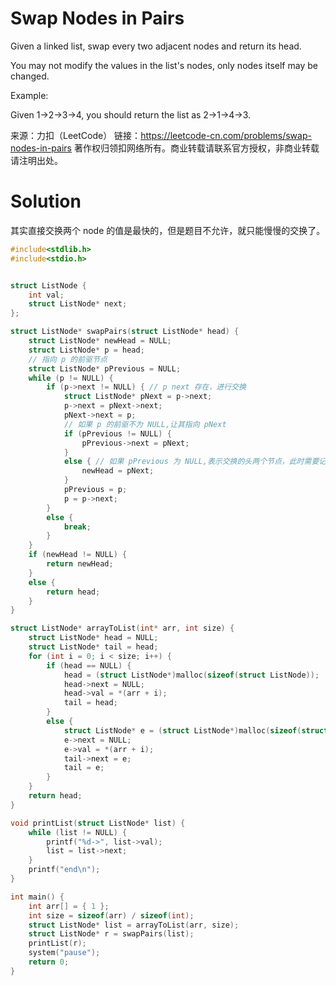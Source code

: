 # Swap Nodes in Pairs

Given a linked list, swap every two adjacent nodes and return its head.

You may not modify the values in the list's nodes, only nodes itself may be changed.

 

Example:

Given 1->2->3->4, you should return the list as 2->1->4->3.

来源：力扣（LeetCode）
链接：https://leetcode-cn.com/problems/swap-nodes-in-pairs
著作权归领扣网络所有。商业转载请联系官方授权，非商业转载请注明出处。



# Solution

其实直接交换两个 node 的值是最快的，但是题目不允许，就只能慢慢的交换了。

```c
#include<stdlib.h>
#include<stdio.h>


struct ListNode {
	int val;
	struct ListNode* next;
};

struct ListNode* swapPairs(struct ListNode* head) {
	struct ListNode* newHead = NULL;
	struct ListNode* p = head;
	// 指向 p 的前驱节点
	struct ListNode* pPrevious = NULL; 
	while (p != NULL) {
		if (p->next != NULL) { // p next 存在，进行交换
			struct ListNode* pNext = p->next;
			p->next = pNext->next;
			pNext->next = p;
			// 如果 p 的前驱不为 NULL,让其指向 pNext
			if (pPrevious != NULL) {
				pPrevious->next = pNext;
			}
			else { // 如果 pPrevious 为 NULL,表示交换的头两个节点，此时需要记住头结点
				newHead = pNext;
			}
			pPrevious = p;
			p = p->next;
		}
		else {
			break;
		}
	}
	if (newHead != NULL) {
		return newHead;
	}
	else {
		return head;
	}
}

struct ListNode* arrayToList(int* arr, int size) {
	struct ListNode* head = NULL;
	struct ListNode* tail = head;
	for (int i = 0; i < size; i++) {
		if (head == NULL) {
			head = (struct ListNode*)malloc(sizeof(struct ListNode));
			head->next = NULL;
			head->val = *(arr + i);
			tail = head;
		}
		else {
			struct ListNode* e = (struct ListNode*)malloc(sizeof(struct ListNode));
			e->next = NULL;
			e->val = *(arr + i);
			tail->next = e;
			tail = e;
		}
	}
	return head;
}

void printList(struct ListNode* list) {
	while (list != NULL) {
		printf("%d->", list->val);
		list = list->next;
	}
	printf("end\n");
}

int main() {
	int arr[] = { 1 };
	int size = sizeof(arr) / sizeof(int);
	struct ListNode* list = arrayToList(arr, size);
	struct ListNode* r = swapPairs(list);
	printList(r);
	system("pause");
	return 0;
}
```

